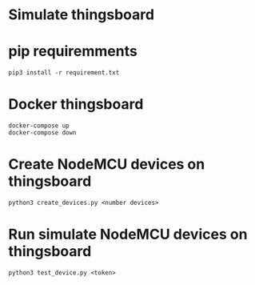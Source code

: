 # Simulate thingsboard

# pip requiremments
    pip3 install -r requirement.txt

# Docker thingsboard
    docker-compose up
    docker-compose down

# Create NodeMCU devices on thingsboard
    python3 create_devices.py <number devices>

# Run simulate NodeMCU devices on thingsboard
    python3 test_device.py <token>
